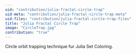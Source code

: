 ```yaml
---
uid: "contribution/julia-fractal-circle-trap"
uid-meta: "contribution/julia-fractal-circle-trap-meta"
uid-files: "contribution/julia-fractal-circle-trap-files"
title: "Julia Fractal Circle Trap"
image: "CircleTrap.jpg"
contribution: "true"
---
```


Circle orbit trapping technique fur Julia Set Coloring.